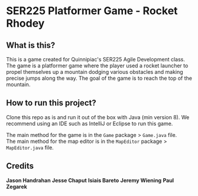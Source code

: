 # SER225 Platformer Game - Rocket Rhodey

## What is this?
This is a game created for Quinnipiac's SER225 Agile Development class.
The game is a platformer game where the player used a rocket launcher to propel themselves up a mountain dodging various obstacles and making precise jumps along the way. The goal of the game is to reach the top of the mountain.

## How to run this project?
Clone this repo as is and run it out of the box with Java (min version 8).
We recommend using an IDE such as IntelliJ or Eclipse to run this game.

The main method for the game is in the `Game` package > `Game.java` file.<br>
The main method for the map editor is in the `MapEditor` package > `MapEditor.java` file.

## Credits
**Jason Handrahan**
**Jesse Chaput**
**Isiais Bareto**
**Jeremy Wiening**
**Paul Zegarek**
